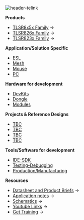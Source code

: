 
![header-telink]({{site.baseurl}}/big-header.jpg)

**Products**
- [TLSR8x5x Family](https://telinkgithub.github.io/TLSR8x5x-Family/ "TLSR8x5x") →
- [TLSR826x Family](https://telinkgithub.github.io/TLSR826x-Family/ "TLSR826x") →
- [TLSR823x Family](https://telinkgithub.github.io/TLSR823x-Family/ "TLSR823x") →

**Application/Solution Specific**
- [ESL](https://telinkgithub.github.io/Application-Specific/ "ESL") 
- [Mesh](https://telinkgithub.github.io/Application-Specific/ "Mesh") 
- [Mouse](https://telinkgithub.github.io/Application-Specific/ "Mouse") 
- [PC](https://telinkgithub.github.io/Application-Specific/ "PC") 

**Hardware for development**
- [DevKits](https://telinkgithub.github.io/DevKits/ "DevKits") 
- [Dongle](https://telinkgithub.github.io/Dongle/ "Dongle") 
- [Modules](https://telinkgithub.github.io/Modules/ "Mouse") 

**Projects & Reference Designs**
- [TBC](https://telinkgithub.github.io/DevKits/ "DevKits") 
- [TBC](https://telinkgithub.github.io/Dongle/ "Dongle") 
- [TBC](https://telinkgithub.github.io/Modules/ "Mouse") 
- [TBC](https://telinkgithub.github.io/Modules/ "Mouse") 

**Tools/Software for development**
- [IDE-SDK](https://telinkgithub.github.io/IDE-SDK/ "ID-SDK") 
- [Testing-Debugging](https://telinkgithub.github.io/Testing-Debugging/ "Testing-Debugging") 
- [Production/Manufacturing](https://telinkgithub.github.io/Testing-Debugging/ "Testing-Debugging") 

**Resources**
- [Datasheet and Product Briefs](https://telinkgithub.github.io/ESL-System-Quick-Start/ "ESL") →
- [Application notes](https://telinkgithub.github.io/Mesh/ "Mesh") →
- [Schematics](https://telinkgithub.github.io/Mouse/ "Mouse") →
- [Youtube Links](https://telinkgithub.github.io/PC/ "PC") →
- [Get Training](https://telinkgithub.github.io/PC/ "PC") →
